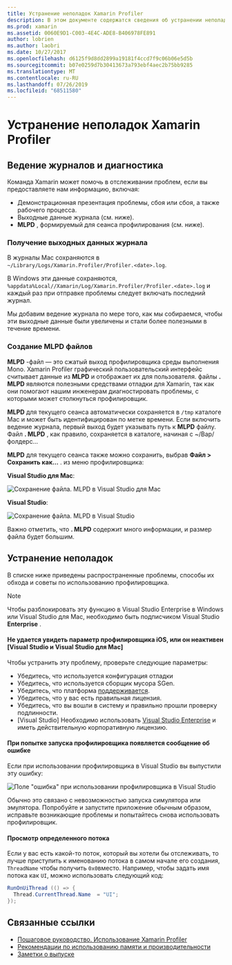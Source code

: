 ```yaml
---
title: Устранение неполадок Xamarin Profiler
description: В этом документе содержатся сведения об устранении неполадок, связанных с Xamarin Profiler. Здесь описываются проблемы, связанные с ведением журнала и диагностикой, интегрированной средой разработки и другими разделами.
ms.prod: xamarin
ms.assetid: 0060E9D1-C003-4E4C-ADE8-B406978FE891
author: lobrien
ms.author: laobri
ms.date: 10/27/2017
ms.openlocfilehash: d6125f9d8dd2899a19181f4ccd7f9c06b06e5d5b
ms.sourcegitcommit: b07e0259d7b30413673a793ebf4aec2b75bb9285
ms.translationtype: MT
ms.contentlocale: ru-RU
ms.lasthandoff: 07/26/2019
ms.locfileid: "68511580"
---
```

# <a name="xamarin-profiler-troubleshooting"></a>Устранение неполадок Xamarin Profiler

## <a name="logging-and-diagnostics"></a>Ведение журналов и диагностика

Команда Xamarin может помочь в отслеживании проблем, если вы предоставляете нам информацию, включая:

- Демонстрационная презентация проблемы, сбоя или сбоя, а также рабочего процесса.
- Выходные данные журнала (см. ниже).
- **MLPD** , формируемый для сеанса профилирования (см. ниже).

### <a name="getting-log-outputs"></a>Получение выходных данных журнала

В журналы Mac сохраняются в `~/Library/Logs/Xamarin.Profiler/Profiler.<date>.log`.

В Windows эти данные сохраняются, `%appdata%Local//Xamarin/Log/Xamarin.Profiler/Profiler.<date>.log` и каждый раз при отправке проблемы следует включать последний журнал.

Мы добавим ведение журнала по мере того, как мы собираемся, чтобы эти выходные данные были увеличены и стали более полезными в течение времени.

<a name="gen_mlpd" />

### <a name="generating-mlpd-files"></a>Создание MLPD файлов

**MLPD** -файл — это сжатый выход профилировщика среды выполнения Mono. Xamarin Profiler графический пользовательский интерфейс считывает данные из **MLPD** и отображает их для пользователя. файлы **. MLPD** являются полезными средствами отладки для Xamarin, так как они помогают нашим инженерам диагностировать проблемы, с которыми может столкнуться профилировщик.

**MLPD** для текущего сеанса автоматически сохраняется в `/tmp` каталоге Mac и может быть идентифицирован по метке времени. Если включить ведение журнала, первый выход будет указывать путь к **MLPD** файлу. Файл **. MLPD** , как правило, сохраняется в каталоге, начиная с ~/Вар/фолдерс...

**MLPD** для текущего сеанса также можно сохранить, выбрав **Файл > Сохранить как...** . из меню профилировщика:

**Visual Studio для Mac**:

![](troubleshooting-images/image17.png "Сохранение файла. MLPD в Visual Studio для Mac")

**Visual Studio**:

![](troubleshooting-images/image17-vs.png "Сохранение файла. MLPD в Visual Studio")

Важно отметить, что **. MLPD** содержит много информации, и размер файла будет большим.

## <a name="troubleshooting"></a>Устранение неполадок

В списке ниже приведены распространенные проблемы, способы их обхода и советы по использованию профилировщика.

> [!NOTE]
> Чтобы разблокировать эту функцию в Visual Studio Enterprise в Windows или Visual Studio для Mac, необходимо быть подписчиком Visual Studio **Enterprise** .

#### <a name="i-cant-see-the-ios-profiler-option-or-it-is-greyed-out-visual-studio-and-visual-studio-for-mac"></a>Не удается увидеть параметр профилировщика iOS, или он неактивен [Visual Studio и Visual Studio для Mac]

Чтобы устранить эту проблему, проверьте следующие параметры:

- Убедитесь, что используется конфигурация отладки
- Убедитесь, что используется сборщик мусора SGen.
- Убедитесь, что платформа [поддерживается](~/tools/profiler/index.md#Profiler_Support).
- Убедитесь, что у вас есть правильная лицензия.
- Убедитесь, что вы вошли в систему и правильно прошли проверку подлинности.
- [Visual Studio] Необходимо использовать [Visual Studio Enterprise](https://visualstudio.microsoft.com/vs/enterprise/) и иметь действительную корпоративную лицензию.

#### <a name="i-get-an-error-when-i-try-to-launch-the-profiler"></a>При попытке запуска профилировщика появляется сообщение об ошибке

Если при использовании профилировщика в Visual Studio вы выпустили эту ошибку:

![](troubleshooting-images/error.png "Поле \"ошибка\" при использовании профилировщика в Visual Studio")

Обычно это связано с невозможностью запуска симулятора или эмулятора. Попробуйте и запустите приложение обычным образом, исправьте возникающие проблемы и попытайтесь снова использовать профилировщик.

#### <a name="to-watch-a-specific-thread"></a>Просмотр определенного потока

Если у вас есть какой-то поток, который вы хотели бы отслеживать, то лучше приступить к именованию потока в самом начале его создания, `ThreadName` чтобы получить `0x0`вместо. Например, чтобы задать имя потока как `UI`, можно использовать следующий код:

```csharp
RunOnUiThread (() => {
  Thread.CurrentThread.Name  = "UI";
});
```

## <a name="related-links"></a>Связанные ссылки

- [Пошаговое руководство. Использование Xamarin Profiler](~/tools/profiler/index.md)
- [Рекомендации по использованию памяти и производительности](~/cross-platform/deploy-test/memory-perf-best-practices.md)
- [Заметки о выпуске](https://github.com/xamarin/release-notes-archive/blob/master/release-notes/profiler/preview/index.md)
